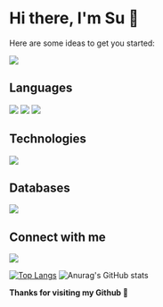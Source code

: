 # Hi there, I'm Su 👋

Here are some ideas to get you started:

![](https://img.shields.io/github/followers/vansu99?style=social)


## Languages
![](https://img.shields.io/badge/JavaScript-323330?style=for-the-badge&logo=javascript&logoColor=F7DF1E)
![](https://img.shields.io/badge/TypeScript-007ACC?style=for-the-badge&logo=typescript&logoColor=white)
![](https://img.shields.io/badge/Python-3776AB?style=for-the-badge&logo=python&logoColor=white)

## Technologies
![](https://img.shields.io/badge/React-20232A?style=for-the-badge&logo=react&logoColor=61DAFB)


## Databases
![](https://img.shields.io/badge/MongoDB-4EA94B?style=for-the-badge&logo=mongodb&logoColor=white)

## Connect with me
![](https://img.shields.io/badge/Facebook-1877F2?style=for-the-badge&logo=facebook&logoColor=white&url=https://www.facebook.com/tran.vansu.7169)

[![Top Langs](https://github-readme-stats.vercel.app/api/top-langs/?username=vansu99&layout=compact&show_icons=true&theme=radical)](https://github.com/anuraghazra/github-readme-stats)
![Anurag's GitHub stats](https://github-readme-stats.vercel.app/api?username=vansu99&show_icons=true&theme=radical)

**Thanks for visiting my Github 💪**
